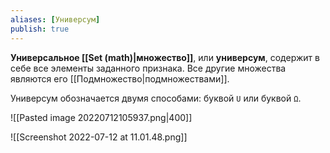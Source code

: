 ```yaml
---
aliases: [Универсум]
publish: true
---
```


**Универсальное [[Set (math)|множество]]**, или **универсум**, содержит в себе все элементы заданного признака. Все другие множества являются его [[Подмножество|подмножествами]].

Универсум обозначается двумя способами: буквой `U` или буквой `Ω`.

![[Pasted image 20220712105937.png|400]]

![[Screenshot 2022-07-12 at 11.01.48.png]]